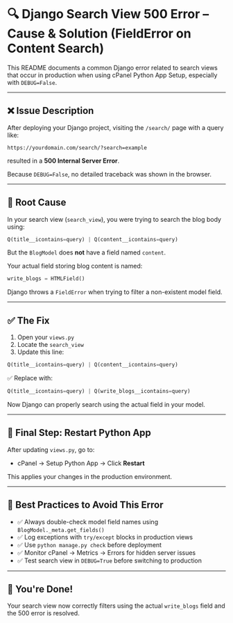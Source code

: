 # 🔍 Django Search View 500 Error – Cause & Solution (FieldError on Content Search)

This README documents a common Django error related to search views that occur in production when using cPanel Python App Setup, especially with `DEBUG=False`.

---

## ❌ Issue Description

After deploying your Django project, visiting the `/search/` page with a query like:

```
https://yourdomain.com/search/?search=example
```

resulted in a **500 Internal Server Error**.

Because `DEBUG=False`, no detailed traceback was shown in the browser.

---

## 🔎 Root Cause

In your search view (`search_view`), you were trying to search the blog body using:

```python
Q(title__icontains=query) | Q(content__icontains=query)
```

But the `BlogModel` does **not** have a field named `content`.

Your actual field storing blog content is named:

```python
write_blogs = HTMLField()
```

Django throws a `FieldError` when trying to filter a non-existent model field.

---

## ✅ The Fix

1. Open your `views.py`
2. Locate the `search_view`
3. Update this line:

```python
Q(title__icontains=query) | Q(content__icontains=query)
```

✅ Replace with:

```python
Q(title__icontains=query) | Q(write_blogs__icontains=query)
```

Now Django can properly search using the actual field in your model.

---

## 🔁 Final Step: Restart Python App

After updating `views.py`, go to:

- cPanel → Setup Python App → Click **Restart**

This applies your changes in the production environment.

---

## 🧠 Best Practices to Avoid This Error

- ✅ Always double-check model field names using `BlogModel._meta.get_fields()`
- ✅ Log exceptions with `try/except` blocks in production views
- ✅ Use `python manage.py check` before deployment
- ✅ Monitor cPanel → Metrics → Errors for hidden server issues
- ✅ Test search view in `DEBUG=True` before switching to production

---

## 🏁 You're Done!

Your search view now correctly filters using the actual `write_blogs` field and the 500 error is resolved.

